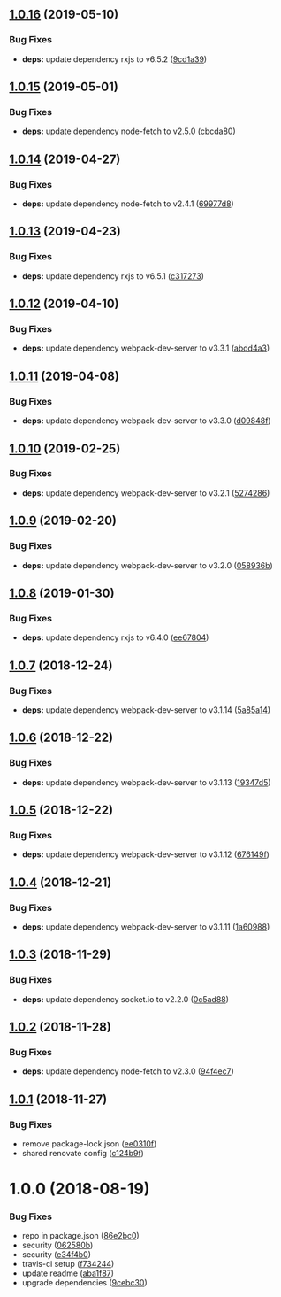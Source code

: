 ## [1.0.16](https://github.com/mike-works/rxjs-fundamentals/compare/v1.0.15...v1.0.16) (2019-05-10)


### Bug Fixes

* **deps:** update dependency rxjs to v6.5.2 ([9cd1a39](https://github.com/mike-works/rxjs-fundamentals/commit/9cd1a39))

## [1.0.15](https://github.com/mike-works/rxjs-fundamentals/compare/v1.0.14...v1.0.15) (2019-05-01)


### Bug Fixes

* **deps:** update dependency node-fetch to v2.5.0 ([cbcda80](https://github.com/mike-works/rxjs-fundamentals/commit/cbcda80))

## [1.0.14](https://github.com/mike-works/rxjs-fundamentals/compare/v1.0.13...v1.0.14) (2019-04-27)


### Bug Fixes

* **deps:** update dependency node-fetch to v2.4.1 ([69977d8](https://github.com/mike-works/rxjs-fundamentals/commit/69977d8))

## [1.0.13](https://github.com/mike-works/rxjs-fundamentals/compare/v1.0.12...v1.0.13) (2019-04-23)


### Bug Fixes

* **deps:** update dependency rxjs to v6.5.1 ([c317273](https://github.com/mike-works/rxjs-fundamentals/commit/c317273))

## [1.0.12](https://github.com/mike-works/rxjs-fundamentals/compare/v1.0.11...v1.0.12) (2019-04-10)


### Bug Fixes

* **deps:** update dependency webpack-dev-server to v3.3.1 ([abdd4a3](https://github.com/mike-works/rxjs-fundamentals/commit/abdd4a3))

## [1.0.11](https://github.com/mike-works/rxjs-fundamentals/compare/v1.0.10...v1.0.11) (2019-04-08)


### Bug Fixes

* **deps:** update dependency webpack-dev-server to v3.3.0 ([d09848f](https://github.com/mike-works/rxjs-fundamentals/commit/d09848f))

## [1.0.10](https://github.com/mike-works/rxjs-fundamentals/compare/v1.0.9...v1.0.10) (2019-02-25)


### Bug Fixes

* **deps:** update dependency webpack-dev-server to v3.2.1 ([5274286](https://github.com/mike-works/rxjs-fundamentals/commit/5274286))

## [1.0.9](https://github.com/mike-works/rxjs-fundamentals/compare/v1.0.8...v1.0.9) (2019-02-20)


### Bug Fixes

* **deps:** update dependency webpack-dev-server to v3.2.0 ([058936b](https://github.com/mike-works/rxjs-fundamentals/commit/058936b))

## [1.0.8](https://github.com/mike-works/rxjs-fundamentals/compare/v1.0.7...v1.0.8) (2019-01-30)


### Bug Fixes

* **deps:** update dependency rxjs to v6.4.0 ([ee67804](https://github.com/mike-works/rxjs-fundamentals/commit/ee67804))

## [1.0.7](https://github.com/mike-works/rxjs-fundamentals/compare/v1.0.6...v1.0.7) (2018-12-24)


### Bug Fixes

* **deps:** update dependency webpack-dev-server to v3.1.14 ([5a85a14](https://github.com/mike-works/rxjs-fundamentals/commit/5a85a14))

## [1.0.6](https://github.com/mike-works/rxjs-fundamentals/compare/v1.0.5...v1.0.6) (2018-12-22)


### Bug Fixes

* **deps:** update dependency webpack-dev-server to v3.1.13 ([19347d5](https://github.com/mike-works/rxjs-fundamentals/commit/19347d5))

## [1.0.5](https://github.com/mike-works/rxjs-fundamentals/compare/v1.0.4...v1.0.5) (2018-12-22)


### Bug Fixes

* **deps:** update dependency webpack-dev-server to v3.1.12 ([676149f](https://github.com/mike-works/rxjs-fundamentals/commit/676149f))

## [1.0.4](https://github.com/mike-works/rxjs-fundamentals/compare/v1.0.3...v1.0.4) (2018-12-21)


### Bug Fixes

* **deps:** update dependency webpack-dev-server to v3.1.11 ([1a60988](https://github.com/mike-works/rxjs-fundamentals/commit/1a60988))

## [1.0.3](https://github.com/mike-works/rxjs-fundamentals/compare/v1.0.2...v1.0.3) (2018-11-29)


### Bug Fixes

* **deps:** update dependency socket.io to v2.2.0 ([0c5ad88](https://github.com/mike-works/rxjs-fundamentals/commit/0c5ad88))

## [1.0.2](https://github.com/mike-works/rxjs-fundamentals/compare/v1.0.1...v1.0.2) (2018-11-28)


### Bug Fixes

* **deps:** update dependency node-fetch to v2.3.0 ([94f4ec7](https://github.com/mike-works/rxjs-fundamentals/commit/94f4ec7))

## [1.0.1](https://github.com/mike-works/rxjs-fundamentals/compare/v1.0.0...v1.0.1) (2018-11-27)


### Bug Fixes

* remove package-lock.json ([ee0310f](https://github.com/mike-works/rxjs-fundamentals/commit/ee0310f))
* shared renovate config ([c124b9f](https://github.com/mike-works/rxjs-fundamentals/commit/c124b9f))

# 1.0.0 (2018-08-19)


### Bug Fixes

* repo in package.json ([86e2bc0](https://github.com/mike-works/rxjs-fundamentals/commit/86e2bc0))
* security ([062580b](https://github.com/mike-works/rxjs-fundamentals/commit/062580b))
* security ([e34f4b0](https://github.com/mike-works/rxjs-fundamentals/commit/e34f4b0))
* travis-ci setup ([f734244](https://github.com/mike-works/rxjs-fundamentals/commit/f734244))
* update readme ([aba1f87](https://github.com/mike-works/rxjs-fundamentals/commit/aba1f87))
* upgrade dependencies ([9cebc30](https://github.com/mike-works/rxjs-fundamentals/commit/9cebc30))
